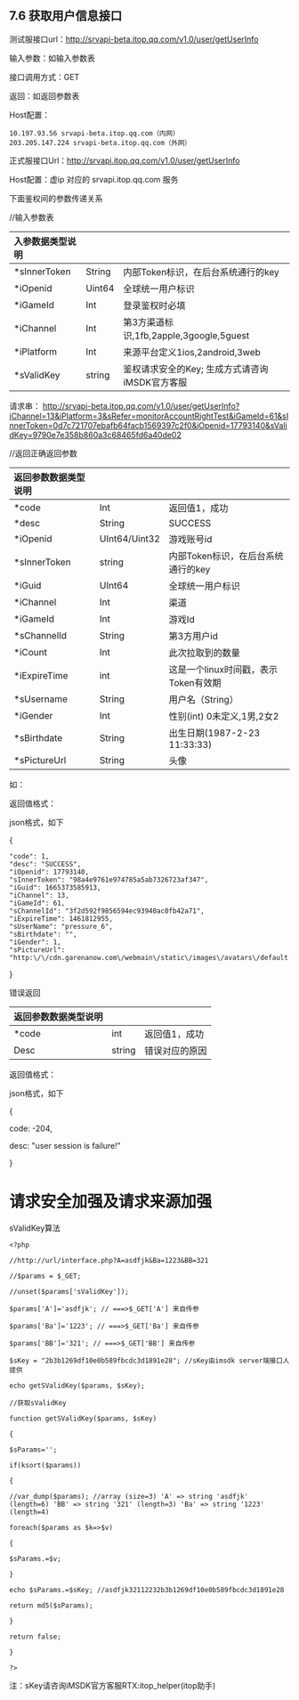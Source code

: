 ## 7.6 获取用户信息接口

测试服接口url：[http:\/\/srvapi-beta.itop.qq.com\/v1.0\/user\/getUserInfo](http://srvapi-beta.itop.qq.com/v1.0/user/getUserInfo)

输入参数：如输入参数表

接口调用方式：GET

返回：如返回参数表

Host配置：

```
10.197.93.56 srvapi-beta.itop.qq.com（内网）
203.205.147.224 srvapi-beta.itop.qq.com（外网）  

```

正式服接口Url：[http:\/\/srvapi.itop.qq.com\/v1.0\/user\/getUserInfo](http://srvapi.itop.qq.com/v1.0/user/getUserInfo)

Host配置：虚ip 对应的 srvapi.itop.qq.com 服务

下面鉴权间的参数传递关系

\/\/输入参数表

| **入参数据类型说明** |  |  |
| :--- | :--- | :--- |
| \*sInnerToken | String | 内部Token标识，在后台系统通行的key |
| \*iOpenid | Uint64 | 全球统一用户标识 |
| \*iGameId | Int | 登录鉴权时必填 |
| \*iChannel | Int | 第3方渠道标识,1fb,2apple,3google,5guest |
| \*iPlatform | Int | 来源平台定义1ios,2android,3web |
| \*sValidKey | string | 鉴权请求安全的Key; 生成方式请咨询iMSDK官方客服 |

请求串： [http:\/\/srvapi-beta.itop.qq.com\/v1.0\/user\/getUserInfo?iChannel=13&iPlatform=3&sRefer=monitorAccountRightTest&iGameId=61&sInnerToken=0d7c721707ebafb64facb1569397c2f0&iOpenid=17793140&sValidKey=9790e7e358b860a3c68465fd6a40de02](http://srvapi-beta.itop.qq.com/v1.0/user/getUserInfo?iChannel=13&iPlatform=3&sRefer=monitorAccountRightTest&iGameId=61&sInnerToken=0d7c721707ebafb64facb1569397c2f0&iOpenid=17793140&sValidKey=9790e7e358b860a3c68465fd6a40de02)

\/\/返回正确返回参数

| **返回参数数据类型说明** |  |  |
| :--- | :--- | :--- |
| \*code | Int | 返回值1，成功 |
| \*desc | String | SUCCESS |
| \*iOpenid | UInt64\/Uint32 | 游戏账号id |
| \*sInnerToken | string | 内部Token标识，在后台系统通行的key |
| \*iGuid | UInt64 | 全球统一用户标识 |
| \*iChannel | Int | 渠道 |
| \*iGameId | Int | 游戏Id |
| \*sChannelId | String | 第3方用户id |
| \*iCount | Int | 此次拉取到的数量 |
| \*iExpireTime | int | 这是一个linux时间戳，表示Token有效期 |
| \*sUsername | String | 用户名（String） |
| \*iGender | Int | 性别\(int\) 0未定义,1男,2女2 |
| \*sBirthdate | String | 出生日期\(1987-2-23 11:33:33\) |
| \*sPictureUrl | String | 头像 |

如：

返回值格式：

json格式，如下

{

```
"code": 1,
"desc": "SUCCESS",
"iOpenid": 17793140,
"sInnerToken": "98a4e9761e974785a5ab7326723af347",
"iGuid": 1665373585913,
"iChannel": 13,
"iGameId": 61,
"sChannelId": "3f2d592f9856594ec93940ac0fb42a71",
"iExpireTime": 1461812955,
"sUserName": "pressure_6",
"sBirthdate": "",
"iGender": 1,
"sPictureUrl": "http:\/\/cdn.garenanow.com\/webmain\/static\/images\/avatars\/default.jpg"

```

}

错误返回

| **返回参数数据类型说明** |  |  |
| :--- | :--- | :--- |
| \*code | int | 返回值1，成功 |
| Desc | string | 错误对应的原因 |

返回值格式：

json格式，如下

{

code: -204,

desc: "user session is failure!"

}



# **请求安全加强及请求来源加强**

sValidKey算法

`<?php`

`//http://url/interface.php?A=asdfjk&Ba=1223&BB=321`

`//$params = $_GET;`

`//unset($params['sValidKey']);`

`$params['A']='asdfjk'; // ===>$_GET['A'] 来自传参`

`$params['Ba']='1223'; // ===>$_GET['Ba'] 来自传参`

`$params['BB']='321'; // ===>$_GET['BB'] 来自传参`

`$sKey = "2b3b1269df10e0b589fbcdc3d1891e28"; //sKey由imsdk server端接口人提供`

`echo getSValidKey($params, $sKey);`

`//获取sValidKey`

`function getSValidKey($params, $sKey)`

`{`

`$sParams='';`

`if(ksort($params))`

`{`

`//var_dump($params); //array (size=3) 'A' => string 'asdfjk' (length=6) 'BB' => string '321' (length=3) 'Ba' => string '1223' (length=4)`

`foreach($params as $k=>$v)`

`{`

`$sParams.=$v;`

`}`

`echo $sParams.=$sKey; //asdfjk32112232b3b1269df10e0b589fbcdc3d1891e28`

`return md5($sParams);`

`}`

`return false;`

`}`

`?>`

注：sKey请咨询iMSDK官方客服RTX:itop\_helper\(itop助手\)

